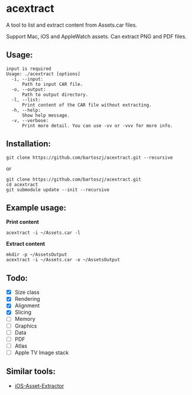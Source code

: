 acextract
=========

A tool to list and extract content from Assets.car files.

Support Mac, iOS and AppleWatch assets. Can extract PNG and PDF files.

## Usage:
    input is required
    Usage: ./acextract [options]
      -i, --input:  
          Path to input CAR file.
      -o, --output:
          Path to output directory.
      -l, --list:
          Print content of the CAR file without extracting.
      -h, --help:
          Show help message.
      -v, --verbose:
          Print more detail. You can use -vv or -vvv for more info.

## Installation:

    git clone https://github.com/bartoszj/acextract.git --recursive

or

    git clone https://github.com/bartoszj/acextract.git
    cd acextract
    git submodule update --init --recursive

## Example usage:

**Print content**

    acextract -i ~/Assets.car -l

**Extract content**

    mkdir -p ~/AssetsOutput
    acextract -i ~/Assets.car -o ~/AssetsOutput

## Todo:
- [x] Size class
- [x] Rendering
- [x] Alignment
- [x] Slicing
- [ ] Memory
- [ ] Graphics
- [ ] Data
- [ ] PDF
- [ ] Atlas
- [ ] Apple TV Image stack

## Similar tools:
- [iOS-Asset-Extractor](https://github.com/Marxon13/iOS-Asset-Extractor)
